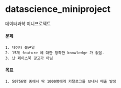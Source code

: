 # datascience_miniproject
데이터과학 미니프로젝트
#### 문제
    1. 데이터 불균일
    2. 15개 feature 에 대한 정확한 knowledge 가 없음.
    3. 난 페이스북 광고가 아님
    
#### 목표
    1. 50756명 중에서 딱 1000명에게 카탈로그를 보내서 매출 발생
    
